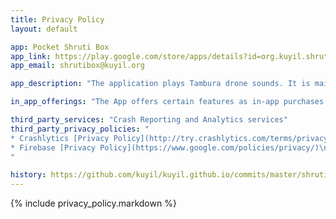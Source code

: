 ```yaml
---
title: Privacy Policy
layout: default

app: Pocket Shruti Box
app_link: https://play.google.com/store/apps/details?id=org.kuyil.shrutibox
app_email: shrutibox@kuyil.org

app_description: "The application plays Tambura drone sounds. It is mainly used while practicing Carnatic music. It's also useful for creating a peaceful atmosphere for meditation."

in_app_offerings: "The App offers certain features as in-app purchases that enhance or extend the functionality of the App"

third_party_services: "Crash Reporting and Analytics services"
third_party_privacy_policies: "
* Crashlytics [Privacy Policy](http://try.crashlytics.com/terms/privacy-policy.pdf)\n
* Firebase [Privacy Policy](https://www.google.com/policies/privacy/)\n
"

history: https://github.com/kuyil/kuyil.github.io/commits/master/shrutibox/privacy/index.markdown
---
```


{% include privacy_policy.markdown %}

